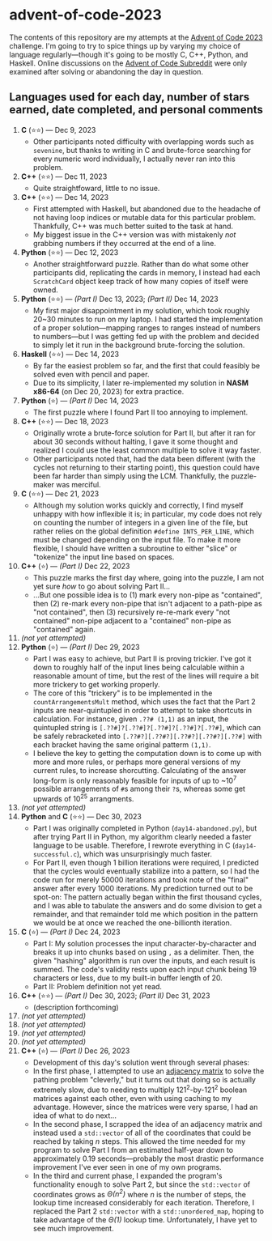 # advent-of-code-2023
The contents of this repository are my attempts at the [Advent of Code 2023](https://adventofcode.com/2023) challenge. I'm going to try to spice things up by varying my choice of language regularly—though it's going to be mostly C, C++, Python, and Haskell. Online discussions on the [Advent of Code Subreddit](https://www.reddit.com/r/adventofcode/) were only examined after solving or abandoning the day in question.

## Languages used for each day, number of stars earned, date completed, and personal comments
1. **C** (⭐⭐) — Dec 9, 2023
    * Other participants noted difficulty with overlapping words such as `sevenine`, but thanks to writing in C and brute-force searching for every numeric word individually, I actually never ran into this problem.
2. **C++** (⭐⭐) — Dec 11, 2023
    * Quite straightfoward, little to no issue.
3. **C++** (⭐⭐) — Dec 14, 2023
    * First attempted with Haskell, but abandoned due to the headache of not having loop indices or mutable data for this particular problem. Thankfully, C++ was much better suited to the task at hand.
    * My biggest issue in the C++ version was with mistakenly *not* grabbing numbers if they occurred at the end of a line.
4. **Python** (⭐⭐) — Dec 12, 2023
    * Another straightforward puzzle. Rather than do what some other participants did, replicating the cards in memory, I instead had each `ScratchCard` object keep track of how many copies of itself were owned.
5. **Python** (⭐⭐) — _(Part I)_ Dec 13, 2023; _(Part II)_ Dec 14, 2023
    * My first major disappointment in my solution, which took roughly 20~30 minutes to run on my laptop. I had started the implementation of a proper solution—mapping ranges to ranges instead of numbers to numbers—but I was getting fed up with the problem and decided to simply let it run in the background brute-forcing the solution.
6. **Haskell** (⭐⭐) — Dec 14, 2023
    * By far the easiest problem so far, and the first that could feasibly be solved even with pencil and paper.
    * Due to its simplicity, I later re-implemented my solution in **NASM x86-64** (on Dec 20, 2023) for extra practice.
7. **Python** (⭐) — _(Part I)_ Dec 14, 2023
    * The first puzzle where I found Part II too annoying to implement.
8. **C++** (⭐⭐) — Dec 18, 2023
    * Originally wrote a brute-force solution for Part II, but after it ran for about 30 seconds without halting, I gave it some thought and realized I could use the least common multiple to solve it way faster.
    * Other participants noted that, had the data been different (with the cycles not returning to their starting point), this question could have been far harder than simply using the LCM. Thankfully, the puzzle-maker was merciful.
9. **C** (⭐⭐) — Dec 21, 2023
    * Although my solution works quickly and correctly, I find myself unhappy with how inflexible it is; in particular, my code does not rely on counting the number of integers in a given line of the file, but rather relies on the global definition `#define INTS_PER_LINE`, which must be changed depending on the input file. To make it more flexible, I should have written a subroutine to either "slice" or "tokenize" the input line based on spaces.
10. **C++** (⭐) — _(Part I)_ Dec 22, 2023
    * This puzzle marks the first day where, going into the puzzle, I am not yet sure *how* to go about solving Part II...
    * ...But one possible idea is to (1) mark every non-pipe as "contained", then (2) re-mark every non-pipe that isn't adjacent to a path-pipe as "not contained", then (3) recursively re-re-mark every "not contained" non-pipe adjacent to a "contained" non-pipe as "contained" again.
11. _(not yet attempted)_
12. **Python** (⭐) — _(Part I)_ Dec 29, 2023
    * Part I was easy to achieve, but Part II is proving trickier. I've got it down to roughly half of the input lines being calculable within a reasonable amount of time, but the rest of the lines will require a bit more trickery to get working properly.
    * The core of this "trickery" is to be implemented in the `countArrangementsMult` method, which uses the fact that the Part 2 inputs are near-quintupled in order to attempt to take shortcuts in calculation. For instance, given `.??# (1,1)` as an input, the quintupled string is `[.??#]?[.??#]?[.??#]?[.??#]?[.??#]`, which can be safely rebracketed into `[.??#?][.??#?][.??#?][.??#?][.??#]` with each bracket having the same original patterm `(1,1)`.
    * I believe the key to getting the computation down is to come up with more and more rules, or perhaps more general versions of my current rules, to increase shorcutting. Calculating of the answer long-form is only reasonably feasible for inputs of up to ~10<sup>7</sup> possible arrangements of `#`s among their `?`s, whereas some get upwards of 10<sup>25</sup> arrangments.
13. _(not yet attempted)_
14. **Python** and **C** (⭐⭐) — Dec 30, 2023
    * Part I was originally completed in Python (`day14-abandoned.py`), but after trying Part II in Python, my algorithm clearly needed a faster language to be usable. Therefore, I rewrote everything in C (`day14-successful.c`), which was unsurprisingly much faster.
    * For Part II, even though 1 billion iterations were required, I predicted that the cycles would eventually stabilize into a pattern, so I had the code run for merely 50000 iterations and took note of the "final" answer after every 1000 iterations. My prediction turned out to be spot-on: The pattern actually began within the first thousand cycles, and I was able to tabulate the answers and do some division to get a remainder, and that remainder told me which position in the pattern we would be at once we reached the one-billionth iteration.
15. **C** (⭐) — _(Part I)_ Dec 24, 2023
    * Part I: My solution processes the input character-by-character and breaks it up into chunks based on using `,` as a delimiter. Then, the given "hashing" algorithm is run over the inputs, and each result is summed. The code's validity rests upon each input chunk being 19 characters or less, due to my built-in buffer length of 20.
    * Part II: Problem definition not yet read.
16. **C++** (⭐⭐) — _(Part I)_ Dec 30, 2023; _(Part II)_ Dec 31, 2023
    * (description forthcoming)
17. _(not yet attempted)_
18. _(not yet attempted)_
19. _(not yet attempted)_
20. _(not yet attempted)_
21. **C++** (⭐) — _(Part I)_ Dec 26, 2023
    * Development of this day's solution went through several phases:
    * In the first phase, I attempted to use an [adjacency matrix](https://en.wikipedia.org/wiki/Adjacency_matrix) to solve the pathing problem "cleverly," but it turns out that doing so is actually extremely slow, due to needing to multiply 121<sup>2</sup>-by-121<sup>2</sup> boolean matrices against each other, even with using caching to my advantage. However, since the matrices were very sparse, I had an idea of what to do next...
    * In the second phase, I scrapped the idea of an adjacency matrix and instead used a `std::vector` of all of the coordinates that could be reached by taking *n* steps. This allowed the time needed for my program to solve Part I from an estimated half-year down to approximately 0.19 seconds—probably the most drastic performance improvement I've ever seen in one of my own programs.
    * In the third and current phase, I expanded the program's functionality enough to solve Part 2, but since the `std::vector` of coordinates grows as *Θ(n<sup>2</sup>)* where *n* is the number of steps, the lookup time increased considerably for each iteration. Therefore, I replaced the Part 2 `std::vector` with a `std::unordered_map`, hoping to take advantage of the *Θ(1)* lookup time. Unfortunately, I have yet to see much improvement.
